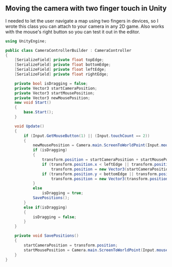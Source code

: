 ## Moving the camera with two finger touch in Unity

I needed to let the user navigate a map using two fingers in devices, so I wrote this class you can attach to your camera in any 2D game. Also works with the mouse's right button so you can test it out in the editor.

```csharp
using UnityEngine;

public class CameraControllerBuilder : CameraController
{
    [SerializeField] private float topEdge;
    [SerializeField] private float bottomEdge;
    [SerializeField] private float leftEdge;
    [SerializeField] private float rightEdge;

    private bool isDragging = false;
    private Vector3 startCameraPosition;
    private Vector3 startMousePosition;
    private Vector3 newMousePosition;
    new void Start()
    {
        base.Start();   
    }

    void Update()
    {
        if (Input.GetMouseButton(1) || (Input.touchCount == 2))
        {
            newMousePosition = Camera.main.ScreenToWorldPoint(Input.mousePosition);
            if (isDragging)
            {
                transform.position = startCameraPosition + startMousePosition - newMousePosition;
                if (transform.position.x < leftEdge || transform.position.x > rightEdge)
                    transform.position = new Vector3(startCameraPosition.x, transform.position.y, transform.position.z);
                if (transform.position.y < bottomEdge || transform.position.y > topEdge)
                    transform.position = new Vector3(transform.position.x, startCameraPosition.y, transform.position.z);
            }
            else
                isDragging = true;
            SavePositions();
        }
        else if(isDragging)
        {
            isDragging = false;
        }
    }

    private void SavePositions()
    {
        startCameraPosition = transform.position;
        startMousePosition = Camera.main.ScreenToWorldPoint(Input.mousePosition);
    }
}
```

